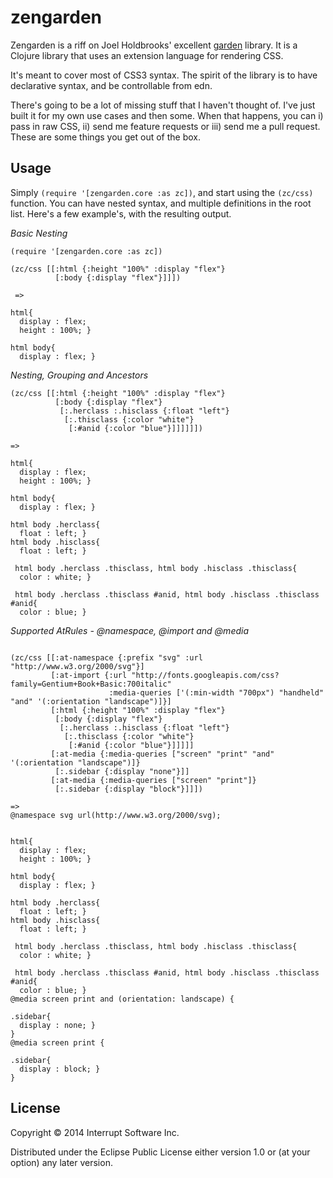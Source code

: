 # zengarden

Zengarden is a riff on Joel Holdbrooks' excellent [garden](https://github.com/noprompt/garden) library. It is a Clojure library that uses an extension language for rendering CSS.

It's meant to cover most of CSS3 syntax. The spirit of the library is to have declarative syntax, and be controllable from edn. 

There's going to be a lot of missing stuff that I haven't thought of. I've just built it for my own use cases and then some. When that happens, you can i) pass in raw CSS, ii) send me feature requests or iii) send me a pull request. These are some things you get out of the box. 


## Usage

Simply `(require '[zengarden.core :as zc])`, and start using the `(zc/css)` function. You can have nested syntax, and multiple definitions in the root list. Here's a few example's, with the resulting output.


*Basic Nesting*
```
(require '[zengarden.core :as zc])

(zc/css [[:html {:height "100%" :display "flex"}
          [:body {:display "flex"}]]])
          
 =>
 
html{ 
  display : flex; 
  height : 100%; }

html body{ 
  display : flex; }
```

*Nesting, Grouping and Ancestors*
```
(zc/css [[:html {:height "100%" :display "flex"}
          [:body {:display "flex"}
           [:.herclass :.hisclass {:float "left"}
            [:.thisclass {:color "white"}
             [:#anid {:color "blue"}]]]]]])

=> 

html{ 
  display : flex; 
  height : 100%; }

html body{ 
  display : flex; }

html body .herclass{ 
  float : left; }
html body .hisclass{ 
  float : left; }

 html body .herclass .thisclass, html body .hisclass .thisclass{ 
  color : white; }

 html body .herclass .thisclass #anid, html body .hisclass .thisclass #anid{ 
  color : blue; }
```            

*Supported AtRules - @namespace, @import and @media*
```

(zc/css [[:at-namespace {:prefix "svg" :url "http://www.w3.org/2000/svg"}]
         [:at-import {:url "http://fonts.googleapis.com/css?family=Gentium+Book+Basic:700italic"
                      :media-queries ['(:min-width "700px") "handheld" "and" '(:orientation "landscape")]}]
         [:html {:height "100%" :display "flex"}
          [:body {:display "flex"}
           [:.herclass :.hisclass {:float "left"}
            [:.thisclass {:color "white"}
             [:#anid {:color "blue"}]]]]]
         [:at-media {:media-queries ["screen" "print" "and" '(:orientation "landscape")]}
          [:.sidebar {:display "none"}]]
         [:at-media {:media-queries ["screen" "print"]}
          [:.sidebar {:display "block"}]]])

=>
@namespace svg url(http://www.w3.org/2000/svg);


html{ 
  display : flex; 
  height : 100%; }

html body{ 
  display : flex; }

html body .herclass{ 
  float : left; }
html body .hisclass{ 
  float : left; }

 html body .herclass .thisclass, html body .hisclass .thisclass{ 
  color : white; }

 html body .herclass .thisclass #anid, html body .hisclass .thisclass #anid{ 
  color : blue; }
@media screen print and (orientation: landscape) {

.sidebar{ 
  display : none; }
}
@media screen print {

.sidebar{ 
  display : block; }
}
```

## License

Copyright © 2014 Interrupt Software Inc.

Distributed under the Eclipse Public License either version 1.0 or (at
your option) any later version.

